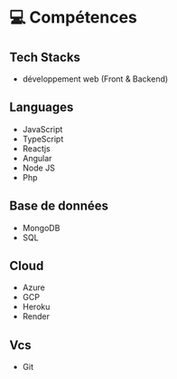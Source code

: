 # 💻 Compétences

## Tech Stacks
- développement web (Front & Backend)

## Languages
- JavaScript
- TypeScript
- Reactjs
- Angular
- Node JS
- Php

## Base de données
- MongoDB
- SQL

## Cloud
- Azure
- GCP
- Heroku
- Render

## Vcs
- Git